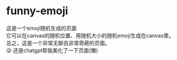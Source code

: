 # funny-emoji
这是一个emoji随机生成的页面<br />
它可以在canvas的随机位置、用随机大小的随机emoji生成在canvas里。<br />
总之，这是一个非常无聊且非常奇葩的页面。<br />
😜
还是chatgpt帮我美化了一下页面(懒)
